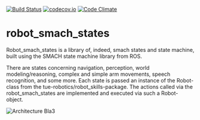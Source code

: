 [![Build Status](https://travis-ci.org/tue-robotics/robot_smach_states.svg?branch=master)](https://travis-ci.org/tue-robotics/robot_smach_states) [![codecov.io](https://codecov.io/github/tue-robotics/robot_smach_states/coverage.svg?branch=master)](https://codecov.io/github/tue-robotics/robot_smach_states?branch=master) [![Code Climate](https://codeclimate.com/github/tue-robotics/robot_smach_states/badges/gpa.svg)](https://codeclimate.com/github/tue-robotics/robot_smach_states)

robot_smach_states
==================

Robot_smach_states is a library of, indeed, smach states and state machine, built using the SMACH state machine library from ROS.

There are states concerning navigation, perception, world modeling/reasoning, complex and simple arm movements, speech recognition, and some more.
Each state is passed an instance of the Robot-class from the tue-robotics/robot_skills-package.
The actions called via the robot_smach_states are implemented and executed via such a Robot-object.

![Architecture](https://raw.githubusercontent.com/tue-robotics/robot_smach_states/master/doc/layers.png)
Bla3
